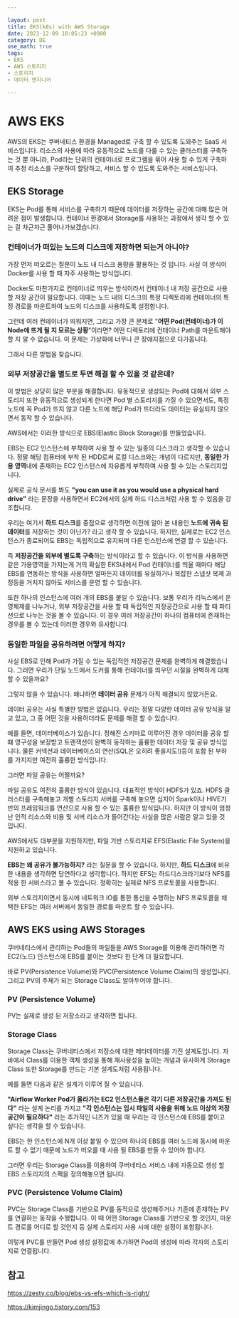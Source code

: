 ```yaml
---

layout: post
title: EKS(k8s) with AWS Storage
date: 2023-12-09 18:05:23 +0900
category: DE
use_math: true
tags:
- EKS
- AWS 스토리지
- 스토리지
- 데이터 엔지니어

---
```


# AWS EKS

AWS의 EKS는 쿠버네티스 환경을 Managed로 구축 할 수 있도록 도와주는 SaaS 서비스입니다. 리소스의 사용에 따라 유동적으로 노드를 다룰 수 있는 클러스터를 구축하는 것 뿐 아니라, Pod라는 단위의 컨테이너로 프로그램을 묶어 사용 할 수 있게 구축하여 추정 리소스를 구분하여 할당하고, 서비스 할 수 있도록 도와주는 서비스입니다.

## EKS Storage

EKS는 Pod를 통해 서비스를 구축하기 때문에 데이터를 저장하는 공간에 대해 많은 어려운 점이 발생합니다. 컨테이너 환경에서 Storage를 사용하는 과정에서 생각 할 수 있는 걸 차근차근 풀어나가보겠습니다.

### 컨테이너가 떠있는 노드의 디스크에 저장하면 되는거 아니야?

가장 먼저 떠오르는 질문이 노드 내 디스크 용량을 활용하는 것 입니다. 사실 이 방식이 Docker를 사용 할 때 자주 사용하는 방식입니다.

Docker도 마찬가지로 컨테이너로 띄우는 방식이라서 컨테이너 내 저장 공간으로 사용 할 저장 공간이 필요합니다. 이때는 노드 내의 디스크의 특정 디렉토리에 컨테이너의 특정 경로를 마운트하여 노드의 디스크를 사용하도록 설정합니다.

그런데 여러 컨테이너가 띄워지면, 그리고 가장 큰 문제로 "**어떤 Pod(컨테이너)가 이 Node에 뜨게 될 지 모르는 상황**"이라면? 어떤 디렉토리에 컨테이너 Path를 마운트해야 할 지 알 수 없습니다. 이 문제는 가상화에 너무나 큰 장애지점으로 다가옵니다.

그래서 다른 방법을 찾습니다.

### 외부 저장공간을 별도로 두면 해결 할 수 있을 것 같은데?

이 방법은 상당히 많은 부분을 해결합니다. 유동적으로 생성되는 Pod에 대해서 외부 스토리지 또한 유동적으로 생성되게 한다면 Pod 별 스토리지를 가질 수 있으면서도, 특정 노드에 꼭 Pod가 뜨지 않고 다른 노드에 해당 Pod가 뜨더라도 데이터는 유실되지 않으면서 동작 할 수 있습니다.

AWS에서는 이러한 방식으로 EBS(Elastic Block Storage)를 만들었습니다.

EBS는 EC2 인스턴스에 부착하여 사용 할 수 있는 일종의 디스크라고 생각할 수 있습니다. 정말 해당 컴퓨터에 부착 된 HDD로써 로컬 디스크와는 개념이 다르지만, **동일한 가용 영역**내에 존재하는 EC2 인스턴스에 자유롭게 부착하여 사용 할 수 있는 스토리지입니다.

실제로 공식 문서를 봐도 **"you can use it as you would use a physical hard drive"** 라는 문장을 사용하면서 EC2에서의 실제 하드 디스크처럼 사용 할 수 있음을 강조합니다.

우리는 여기서 **하드 디스크**를 중점으로 생각하면 이전에 알아 본 내용인 **노드에 귀속 된 데이터**를 저장하는 것이 아닌가? 라고 생각 할 수 있습니다. 하지만, 실제로는 EC2 인스턴스가 종료되어도 EBS는 독립적으로 유지되며 다른 인스턴스에 연결 할 수 있습니다.

즉 **저장공간을 외부에 별도록 구축**하는 방식이라고 할 수 있습니다. 이 방식을 사용하면 같은 가용영역을 가지는게 거의 확실한 EKS내에서 Pod 컨테이너를 띄울 때마다 해당 EBS를 연동하는 방식을 사용하면 얼마든지 데이터를 유실하거나 복잡한 스냅샷 복제 과정등을 거치지 않아도 서비스를 운영 할 수 있습니다.

또한 하나의 인스턴스에 여러 개의 EBS를 붙일 수 있습니다. 보통 우리가 리눅스에서 운영체제를 나누거나, 외부 저장공간을 사용 할 때 독립적인 저장공간으로 사용 할 때 파티션으로 나누는 것을 볼 수 있습니다. 이 경우 여러 저장공간이 하나의 컴퓨터에 존재하는 경우를 볼 수 있는데 이러한 경우와 유사합니다.

### 동일한 파일을 공유하려면 어떻게 하지?

사실 EBS로 인해 Pod가 가질 수 있는 독립적인 저장공간 문제를 완벽하게 해결했습니다. 그러면 우리가 단일 노드에서 도커를 통해 컨테이너를 띄우던 시절을 완벽하게 대체할 수 있을까요?

그렇지 않을 수 있습니다. 왜냐하면 **데이터 공유** 문제가 아직 해결되지 않았거든요.

데이터 공유는 사실 특별한 방법은 없습니다. 우리는 정말 다양한 데이터 공유 방식을 알고 있고, 그 중 어떤 것을 사용하더라도 문제를 해결 할 수 있습니다.

예를 들면, 데이터베이스가 있습니다. 정해진 스키마로 이루어진 경우 데이터를 공유 할 떄 영구성을 보장받고 트랜잭션이 완벽히 동작하는 훌륭한 데이터 저장 및 공유 방식입니다. 물론 커넥션과 데이터베이스의 연산(SQL은 오히려 좋을지도!)등이 포함 된 부하를 가지지만 여전히 훌륭한 방식입니다.

그러면 파일 공유는 어떨까요?

파일 공유도 여전히 훌륭한 방식이 있습니다. 대표적인 방식이 HDFS가 있죠. HDFS 클러스터를 구축해놓고 개별 스토리지 서버를 구축해 놓으면 심지어 Spark이나 HIVE기반의 프레임워크를 연산으로 사용 할 수 있는 훌륭한 방식입니다. 하지만 이 방식이 엄청난 인적 리소스와 비용 및 서버 리소스가 들어간다는 사실을 많은 사람은 알고 있을 것 입니다.

AWS에서도 대부분을 지원하지만, 파일 기반 스토리지로 EFS(Elastic File System)을 지원하고 있습니다.

**EBS는 왜 공유가 불가능하지?** 라는 질문을 할 수 있습니다. 하지만, **하드 디스크**에 비유 한 내용을 생각하면 당연하다고 생각합니다. 하지만 EFS는 하드디스크라기보다 NFS를 적용 한 서비스라고 볼 수 있습니다. 정확히는 실제로 NFS 프로토콜을 사용합니다.

외부 스토리지이면서 동시에 네트워크 IO를 통한 통신을 수행하는 NFS 프로토콜을 채택한 EFS는 여러 서버에서 동일한 경로를 마운트 할 수 있습니다.

## AWS EKS using AWS Storages

쿠버네티스에서 관리하는 Pod들의 파일들을 AWS Storage를 이용해 관리하려면 각 EC2(노드) 인스턴스에 EBS를 붙이는 것보다 한 단계 더 필요합니다.

바로 PV(Persistence Volume)와 PVC(Persistence Volume Claim)의 생성입니다. 그리고 PV의 주체가 되는 Storage Class도 알아두어야 합니다.

### PV (Persistence Volume)

PV는 실제로 생성 된 저장소라고 생각하면 됩니다.

### Storage Class

Storage Class는 쿠버네티스에서 저장소에 대한 메타데이터를 가진 설계도입니다. 자바에서 Class를 이용한 객체 생성을 통해 재사용성을 높이는 개념과 유사하게 Storage Class 또한 Storage를 만드는 기본 설계도처럼 사용됩니다.

예를 들면 다음과 같은 설계가 이루어 질 수 있습니다.

**"Airflow Worker Pod가 올라가는 EC2 인스턴스들은 각기 다른 저장공간을 가져도 된다"** 라는 설계 논리를 가지고 **"각 인스턴스는 임시 파일의 사용을 위해 노드 이상의 저장공간이 필요하다"** 라는 추가적인 니즈가 있을 때 우리는 각 인스턴스에 EBS를 붙이고 싶다는 생각을 할 수 있습니다.

EBS는 한 인스턴스에 N개 이상 붙일 수 있으며 하나의 EBS를 여러 노드에 동시에 마운트 할 수 없기 때문에 노드가 떠오를 때 사용 될 EBS를 만들 수 있어야 합니다.

그러면 우리는 Storage Class를 이용하여 쿠버네티스 서비스 내에 자동으로 생성 할 EBS 스토리지의 스펙을 정의해놓으면 됩니다. 

### PVC (Persistence Volume Claim)

PVC는 Storage Class를 기반으로 PV를 동적으로 생성해주거나 기존에 존재하는 PV를 연결하는 동작을 수행합니다. 이 때 어떤 Storage Class를 기반으로 할 것인지, 마운트 경로를 어디로 할 것인지 등 실제 스토리지 사용 시에 대한 설정이 포함됩니다.

이렇게 PVC를 만들면 Pod 생성 설정값에 추가하면 Pod의 생성에 따라 각자의 스토리지로 연결됩니다.



## 참고

https://zesty.co/blog/ebs-vs-efs-which-is-right/

https://kimjingo.tistory.com/153



